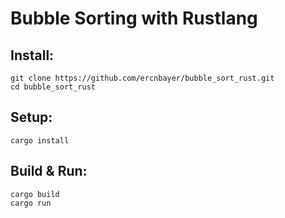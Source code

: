# Bubble Sorting with Rustlang
## Install:
```
git clone https://github.com/ercnbayer/bubble_sort_rust.git
cd bubble_sort_rust
```
## Setup:
 ```
cargo install
```
## Build & Run:
```
cargo build
cargo run
```
